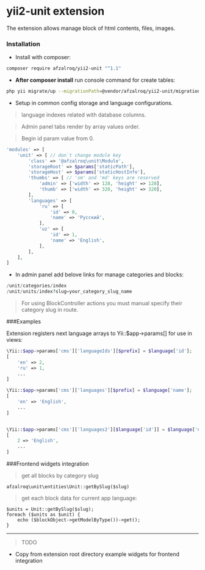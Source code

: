 # yii2-unit extension

The extension allows manage block of html contents, files, images.

### Installation

- Install with composer:

```bash
composer require afzalroq/yii2-unit "^1.1"
```

- **After composer install** run console command for create tables:

```bash
php yii migrate/up --migrationPath=@vendor/afzalroq/yii2-unit/migrations
```

- Setup in common config storage and language configurations.
> language indexes related with database columns.

> Admin panel tabs render by array values order. 

> Begin id param value from 0.
```php
'modules' => [
    'unit' => [ // don`t change module key
        'class' => '@afzalroq\unit\Module',
        'storageRoot' => $params['staticPath'],
        'storageHost' => $params['staticHostInfo'],
        'thumbs' => [ // 'sm' and 'md' keys are reserved
            'admin' => ['width' => 128, 'height' => 128],
            'thumb' => ['width' => 320, 'height' => 320],
        ],
        'languages' => [
            'ru' => [
                'id' => 0,
                'name' => 'Русский',
            ],
            'uz' => [
                'id' => 1,
                'name' => 'English',
            ],
        ],
    ],
]
```

- In admin panel add belove links for manage categories and blocks:
```php
/unit/categories/index
/unit/units/index?slug=your_category_slug_name
```

> For using BlockController actions you must manual specify their category slug in route.

###Examples

Extension registers next language arrays to Yii::$app->params[] for use in views:
```php
\Yii::$app->params['cms']['languageIds'][$prefix] = $language['id'];
[
    'en' => 2,
    'ru' => 1,
    ...
]

\Yii::$app->params['cms']['languages'][$prefix] = $language['name'];
[
    'en' => 'English',
    ...
]


\Yii::$app->params['cms']['languages2'][$language['id']] = $language['name'];
[
    2 => 'English',
    ...
]
```

###Frontend widgets integration

> get all blocks by category slug
```
afzalroq\unit\entities\Unit::getBySlug($slug)

```

> get each block data for current app language:
```
$units = Unit::getBySlug($slug);
foreach ($units as $unit) {
    echo ($blockObject->getModelByType())->get();
}

```

---

> TODO 
 - Copy from extension root directory example widgets for frontend integration  
